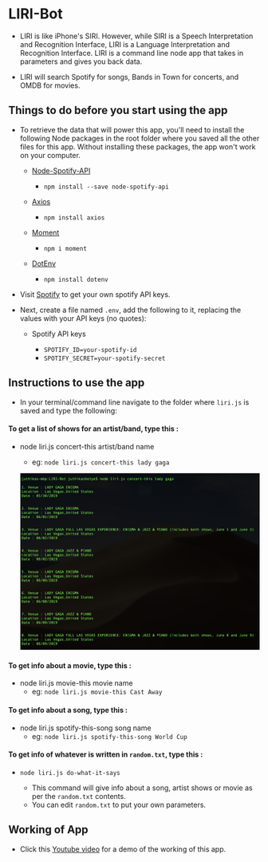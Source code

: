 # LIRI-Bot

* LIRI is like iPhone's SIRI. However, while SIRI is a Speech Interpretation and Recognition Interface, LIRI is a Language Interpretation and Recognition Interface. LIRI is a command line node app that takes in parameters and gives you back data.

* LIRI will search Spotify for songs, Bands in Town for concerts, and OMDB for movies.

## Things to do before you start using the app

* To retrieve the data that will power this app, you'll need to install the following Node packages in the root folder where you saved all the other files for this app. Without installing these packages, the app won't work on your computer.

	* [Node-Spotify-API](https://www.npmjs.com/package/node-spotify-api)

		* `npm install --save node-spotify-api`

	* [Axios](https://www.npmjs.com/package/axios)

		* `npm install axios`

	* [Moment](https://www.npmjs.com/package/moment)

		* `npm i moment`

	* [DotEnv](https://www.npmjs.com/package/dotenv)

		* `npm install dotenv`

* Visit [Spotify](https://developer.spotify.com/my-applications/#!/) to get your own spotify API keys.

* Next, create a file named `.env`, add the following to it, replacing the values with your API keys (no quotes):

	* Spotify API keys

		* `SPOTIFY_ID=your-spotify-id`
		* `SPOTIFY_SECRET=your-spotify-secret`

## Instructions to use the app

* In your terminal/command line navigate to the folder where `liri.js` is saved and type the following:

#### To get a list of shows for an artist/band, type this :

* node liri.js concert-this artist/band name
	* eg: `node liri.js concert-this lady gaga`

	![Image of concert-this lady gaga](./images/concert-this-ladyGaga.png)

#### To get info about a movie, type this :

* node liri.js movie-this movie name
	* eg: `node liri.js movie-this Cast Away`

#### To get info about a song, type this :

* node liri.js spotify-this-song song name
	* eg: `node liri.js spotify-this-song World Cup`

#### To get info of whatever is written in `random.txt`, type this :

* `node liri.js do-what-it-says`

	* This command will give info about a song, artist shows or movie as per the `random.txt` contents.
	* You can edit `random.txt` to put your own parameters.

## Working of App

* Click this [Youtube video](https://youtu.be/D8zWhHRtxO4) for a demo of the working of this app.


